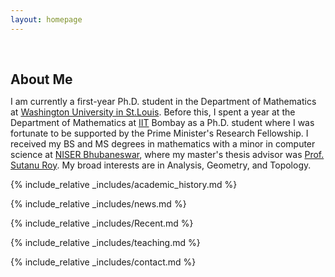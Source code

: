 ```yaml
---
layout: homepage
---
```


<h1 id="about-me"></h1>

<h2 style="margin: 60px 0px 10px;">About Me</h2>

I am currently a first-year Ph.D. student in the Department of Mathematics at <a href ="https://math.wustl.edu"> Washington University in St.Louis</a>. Before this, I spent a year at the Department of Mathematics at <a href ="https://math.iitb.ac.in">IIT</a> Bombay as a Ph.D. student where I was fortunate to be supported by the Prime Minister's Research Fellowship. I received my BS and MS degrees in mathematics with a minor in computer science at <a href="https://oldsite.niser.ac.in/sms/">NISER Bhubaneswar</a>, where my master's thesis advisor was <a href ="http://www.niser.ac.in/~sutanu/">Prof. Sutanu Roy</a>. My broad interests are in Analysis, Geometry, and Topology. 




{% include_relative _includes/academic_history.md %}

{% include_relative _includes/news.md %}

{% include_relative _includes/Recent.md %}

{% include_relative _includes/teaching.md %}

{% include_relative _includes/contact.md %}




